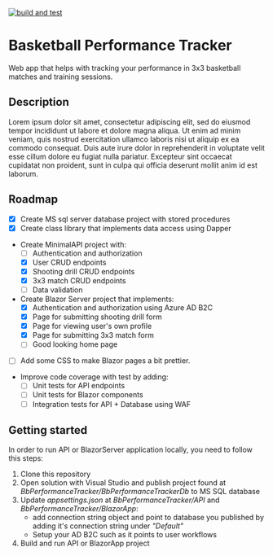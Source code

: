 [![build and test](https://github.com/IvanKozak/BbPerformanceTracker/actions/workflows/build-and-test.yml/badge.svg)](https://github.com/IvanKozak/BbPerformanceTracker/actions/workflows/build-and-test.yml)

# Basketball Performance Tracker
Web app that helps with tracking your performance in 3x3 basketball matches and training sessions.

## Description

Lorem ipsum dolor sit amet, consectetur adipiscing elit, sed do eiusmod tempor incididunt ut labore et dolore magna aliqua. Ut enim ad minim veniam, quis nostrud exercitation ullamco laboris nisi ut aliquip ex ea commodo consequat. Duis aute irure dolor in reprehenderit in voluptate velit esse cillum dolore eu fugiat nulla pariatur. Excepteur sint occaecat cupidatat non proident, sunt in culpa qui officia deserunt mollit anim id est laborum.

## Roadmap

- [x] Create MS sql server database project with stored procedures
- [x] Create class library that implements data access using Dapper
- Create MinimalAPI project with:
    - [ ] Authentication and authorization
    - [x] User CRUD endpoints
    - [x] Shooting drill CRUD endpoints
    - [x] 3x3 match CRUD endpoints
    - [ ] Data validation

- Create Blazor Server project that implements:
    - [x] Authentication and authorization using Azure AD B2C
    - [x] Page for submitting shooting drill form
    - [x] Page for viewing user's own profile
    - [x] Page for submitting 3x3 match form
    - [ ] Good looking home page

- [ ]  Add some CSS to make Blazor pages a bit prettier. 

- Improve code coverage with test by adding:
    - [ ] Unit tests for API endpoints
    - [ ] Unit tests for Blazor components
    - [ ] Integration tests for API + Database using WAF

## Getting started

In order to run API or BlazorServer application locally, you need to follow this steps:

1. Clone this repository
2. Open solution with Visual Studio and publish project found at *BbPerformanceTracker/BbPerformanceTrackerDb* to MS SQL database
3. Update *appsettings.json* at *BbPerformanceTracker/API* and *BbPerformanceTracker/BlazorApp*:
    - add connection string object and point to database you published by adding it's connection string under *"Default"*
    - Setup your AD B2C such as it points to user workflows
4. Build and run API or BlazorApp project
